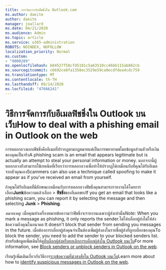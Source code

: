```yaml
---
title: การจัดการกับฟิชชิ่งใน Outlook.com
ms.author: daeite
author: daeite
manager: joallard
ms.date: 04/21/2020
ms.audience: Admin
ms.topic: article
ms.service: o365-administration
ROBOTS: NOINDEX, NOFOLLOW
localization_priority: Normal
ms.custom:
- "9000289"
ms.openlocfilehash: b84527f58cfd5101c5a63510cc46bb115ab862cb
ms.sourcegitcommit: c6692ce0fa1358ec3529e59ca0ecdfdea4cdc759
ms.translationtype: MT
ms.contentlocale: th-TH
ms.lasthandoff: 09/14/2020
ms.locfileid: "47666241"
---
```

# <a name="how-to-deal-with-a-phishing-email-in-outlook-on-the-web"></a><span data-ttu-id="1c79d-102">วิธีการจัดการกับอีเมลฟิชชิ่งใน Outlook บนเว็บ</span><span class="sxs-lookup"><span data-stu-id="1c79d-102">How to deal with a phishing email in Outlook on the web</span></span>

<span data-ttu-id="1c79d-103">การหลอกลวงแบบฟิชชิ่งคืออีเมลที่ปรากฏตามกฎหมายแต่เป็นการพยายามขโมยข้อมูลส่วนตัวหรือเงินของคุณเป็นจริง</span><span class="sxs-lookup"><span data-stu-id="1c79d-103">A phishing scam is an email that appears legitimate but is actually an attempt to steal your personal information or money.</span></span> <span data-ttu-id="1c79d-104">นอกจากนี้ผู้หลอกลวงยังสามารถใช้เทคนิคที่เรียกว่าการหลอกลวงเพื่อทำให้ปรากฏได้เหมือนกับที่คุณได้รับอีเมลจากตัวคุณเอง</span><span class="sxs-lookup"><span data-stu-id="1c79d-104">Scammers can also use a technique called spoofing to make it appear as if you've received an email from yourself.</span></span>

<span data-ttu-id="1c79d-105">ถ้าคุณได้รับอีเมลที่มีลักษณะเหมือนกับการหลอกลวงฟิชชิ่งคุณสามารถรายงานได้โดยการเลือก**Junk**ข้อความแล้วเลือก  >  **ฟิชชิ่ง**ของอีเมลขยะ</span><span class="sxs-lookup"><span data-stu-id="1c79d-105">If you get an email that looks like a phishing scam, you can report it by selecting the message and then selecting **Junk** > **Phishing**.</span></span>

<span data-ttu-id="1c79d-106">*หมายเหตุ:* เมื่อคุณทำเครื่องหมายข้อความว่าฟิชชิ่งจะรายงานเฉพาะผู้ส่งเท่านั้น</span><span class="sxs-lookup"><span data-stu-id="1c79d-106">*Note:* When you mark a message as phishing, it only reports the sender.</span></span><span data-ttu-id="1c79d-107">ไม่ได้บล็อกผู้ส่งไม่ให้ส่งข้อความถึงคุณในอนาคต</span><span class="sxs-lookup"><span data-stu-id="1c79d-107"> It doesn't block that sender from sending you messages in the future.</span></span> <span data-ttu-id="1c79d-108">เมื่อต้องการบล็อกผู้ส่งคุณจำเป็นต้องเพิ่มผู้ส่งลงในรายชื่อผู้ส่งที่ถูกบล็อกของคุณ</span><span class="sxs-lookup"><span data-stu-id="1c79d-108">To block the sender, you need to add the sender to your blocked senders list.</span></span> <span data-ttu-id="1c79d-109">สำหรับข้อมูลเพิ่มเติมให้ดู[ที่บล็อกผู้ส่งหรือยกเลิกการบล็อกผู้ส่งใน Outlook บนเว็บ](https://support.office.com/article/9bf812d4-6995-4d19-901a-76d6e26939b0)</span><span class="sxs-lookup"><span data-stu-id="1c79d-109">For more information, see [Block senders or unblock senders in Outlook on the web](https://support.office.com/article/9bf812d4-6995-4d19-901a-76d6e26939b0).</span></span>

<span data-ttu-id="1c79d-110">เรียนรู้เพิ่มเติมเกี่ยวกับวิธีการ[ระบุข้อความที่น่าสงสัยใน Outlook บนเว็บ](https://support.office.com/article/3d44102b-6ce3-4f7c-a359-b623bec82206)</span><span class="sxs-lookup"><span data-stu-id="1c79d-110">Learn more about how to [identify suspicious messages in Outlook on the web](https://support.office.com/article/3d44102b-6ce3-4f7c-a359-b623bec82206).</span></span>